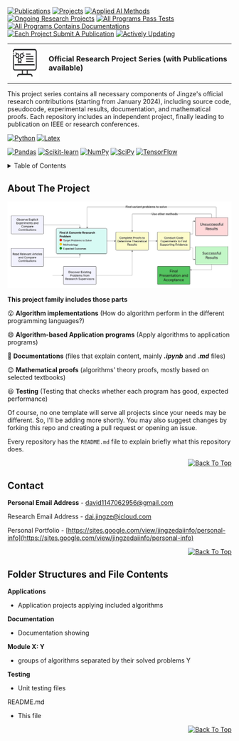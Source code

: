 [![Publications][pub-shield]][pub-url]
[![Projects][proj-shield]][proj-url]
[![Applied AI Methods][aai-shield]][aai-url]
[![Ongoing Research Projects][ongp-shield]][ongp-url]
[![All Programs Pass Tests][appt-shield]][appt-url]
[![All Programs Contains Documentations][aacd-shield]][aacd-url]
[![Each Project Submit A Publication][epsp-shield]][epsp-url]
[![Actively Updating][au-shield]][au-url]

<!-- PROJECT LOGO -->
<table border="0" cellspacing="0" cellpadding="0">
  <tr>
    <td style="vertical-align: middle;">
      <img src="icon.jpg" alt="Logo" width="80" height="80" style="background-color: white;" />
    </td>
    <td style="vertical-align: middle; padding-left: 15px;">
      <h3 style="margin: 0;">Official Research Project Series (with Publications available)</h3>
    </td>
  </tr>
</table>

<p align="left">
  This project series contains all necessary components of Jingze's official research contributions (starting from January 2024), including source code, pseudocode, experimental results, documentation, and mathematical proofs. Each repository includes an independent project, finally leading to publication on IEEE or research conferences. 
</p>

[![Python][python-shield]][python-url]
[![Latex][latex-shield]][latex-url]

[![Pandas][pandas-shield]][pandas-url]
[![Scikit-learn][scil-shield]][scil-url]
[![NumPy][numpy-shield]][numpy-url]
[![SciPy][scipy-shield]][scipy-url]
[![TensorFlow][ten-shield]][ten-url]

<!-- TABLE OF CONTENTS -->
<details>
  <summary>Table of Contents</summary>
  <ol>
    <li>
      <a href="#about-the-project">About The Project</a>
    </li>
    <li><a href="#contact">Contact</a></li>
    <li><a href="#folder-structures-and-file-contents">Folder Structures and File Contents</a></li>
  </ol>
</details>



<!-- ABOUT THE PROJECT -->
## About The Project
![Project Structure](Structure.jpeg)

**This project family includes those parts**

:open_mouth: **Algorithm implementations** (How do algorithm perform in the different programming languages?)

:smile: **Algorithm-based Application programs** (Apply algorithms to application programs)

:grimacing: **Documentations** (files that explain content, mainly **_.ipynb_** and **_.md_** files)

:blush: **Mathematical proofs** (algorithms' theory proofs, mostly based on selected textbooks)

:smiley: **Testing** (Testing that checks whether each program has good, expected performance)

Of course, no one template will serve all projects since your needs may be different. So, I'll be adding more shortly. You may also suggest changes by forking this repo and creating a pull request or opening an issue.

Every repository has the `README.md` file to explain briefly what this repository does.

<p align="right">
  <a href="#top">
    <img alt="Back To Top" src="https://img.shields.io/badge/Back_To_Top-black">
  </a>
</p>

## Contact

**Personal Email Address** - david1147062956@gmail.com

Research Email Address - dai.jingze@icloud.com

Personal Portfolio - [https://sites.google.com/view/jingzedaiinfo/personal-info](https://sites.google.com/view/jingzedaiinfo/personal-info)

<p align="right">
  <a href="#top">
    <img alt="Back To Top" src="https://img.shields.io/badge/Back_To_Top-black">
  </a>
</p>

## Folder Structures and File Contents

**Applications**
  - Application projects applying included algorithms

**Documentation**
  - Documentation showing 

**Module X: Y**
  - groups of algorithms separated by their solved problems Y

**Testing**
  - Unit testing files

README.md
  - This file

<p align="right">
  <a href="#top">
    <img alt="Back To Top" src="https://img.shields.io/badge/Back_To_Top-black">
  </a>
</p>

[pub-shield]: https://img.shields.io/badge/Publications-3-blue
[pub-url]: https://scholar.google.com/citations?hl=en&user=o9k4mBkAAAAJ
[proj-shield]: https://img.shields.io/badge/Research_Projects-3-green
[proj-url]: https://github.com/daijingz/Research_Projects
[aai-shield]: https://img.shields.io/badge/Applied_AI_Methods->22-cyan
[aai-url]: https://www.datacamp.com/
[ongp-shield]: https://img.shields.io/badge/Ongoing_Research_Projects-2-yellow
[ongp-url]: https://scholar.google.com/citations?hl=en&user=o9k4mBkAAAAJ
[appt-shield]: https://img.shields.io/badge/All_Programs_Verified_By_Tests-purple
[appt-url]: https://github.com/daijingz/Research_Projects
[aacd-shield]: https://img.shields.io/badge/All_Programs_Contain_Documentations-orange
[aacd-url]: https://github.com/daijingz/Research_Projects
[epsp-shield]: https://img.shields.io/badge/Each_Project_Submit_A_Publication-lightgreen
[epsp-url]: https://github.com/daijingz/Research_Projects
[au-shield]: https://img.shields.io/badge/Actively_Updating-darkred
[au-url]: https://www.linkedin.com/in/jingze-dai/

[python-shield]: https://img.shields.io/badge/Python-blue
[python-url]: https://www.python.org/
[latex-shield]: https://img.shields.io/badge/LaTeX-darkgreen
[latex-url]: https://www.latex-project.org/

[pandas-shield]: https://img.shields.io/badge/Pandas-darkblue
[pandas-url]: https://pandas.pydata.org/
[scil-shield]: https://img.shields.io/badge/Scikitlearn-orange
[scil-url]: https://scikit-learn.org/stable/
[numpy-shield]: https://img.shields.io/badge/NumPy-skyblue
[numpy-url]: https://numpy.org/
[scipy-shield]: https://img.shields.io/badge/SciPy-cyan
[scipy-url]: https://scipy.org/
[ten-shield]: https://img.shields.io/badge/TensorFlow-yellow
[ten-url]: https://www.tensorflow.org/
